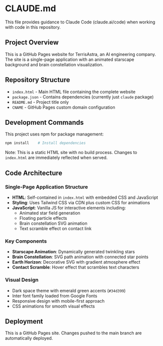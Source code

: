 # CLAUDE.md

This file provides guidance to Claude Code (claude.ai/code) when working with code in this repository.

## Project Overview

This is a GitHub Pages website for TerrisAstra, an AI engineering company. The site is a single-page application with an animated starscape background and brain constellation visualization.

## Repository Structure

- `index.html` - Main HTML file containing the complete website
- `package.json` - Contains dependencies (currently just `claude` package)
- `README.md` - Project title only
- `CNAME` - GitHub Pages custom domain configuration

## Development Commands

This project uses npm for package management:

```bash
npm install    # Install dependencies
```

Note: This is a static HTML site with no build process. Changes to `index.html` are immediately reflected when served.

## Code Architecture

### Single-Page Application Structure
- **HTML**: Self-contained in `index.html` with embedded CSS and JavaScript
- **Styling**: Uses Tailwind CSS via CDN plus custom CSS for animations
- **JavaScript**: Vanilla JS for interactive elements including:
  - Animated star field generation
  - Floating particle effects
  - Brain constellation SVG animation
  - Text scramble effect on contact link

### Key Components
- **Starscape Animation**: Dynamically generated twinkling stars
- **Brain Constellation**: SVG path animation with connected star points
- **Earth Horizon**: Decorative SVG with gradient atmosphere effect
- **Contact Scramble**: Hover effect that scrambles text characters

### Visual Design
- Dark space theme with emerald green accents (`#34d399`)
- Inter font family loaded from Google Fonts
- Responsive design with mobile-first approach
- CSS animations for smooth visual effects

## Deployment

This is a GitHub Pages site. Changes pushed to the main branch are automatically deployed.